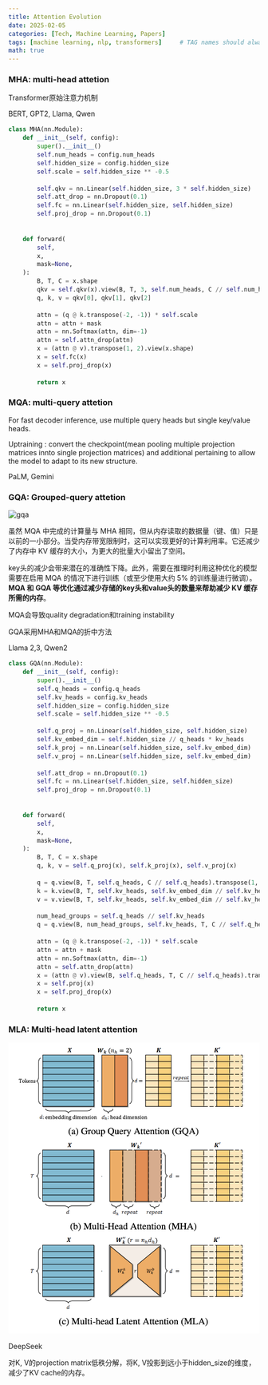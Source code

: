 ```yaml
---
title: Attention Evolution
date: 2025-02-05
categories: [Tech, Machine Learning, Papers]
tags: [machine learning, nlp, transformers]     # TAG names should always be lowercase
math: true
---
```


### MHA: multi-head attetion

Transformer原始注意力机制

BERT, GPT2, Llama, Qwen

```python
class MHA(nn.Module):
    def __init__(self, config):
        super().__init__()
        self.num_heads = config.num_heads
        self.hidden_size = config.hidden_size
        self.scale = self.hidden_size ** -0.5

        self.qkv = nn.Linear(self.hidden_size, 3 * self.hidden_size)
        self.att_drop = nn.Dropout(0.1)
        self.fc = nn.Linear(self.hidden_size, self.hidden_size)
        self.proj_drop = nn.Dropout(0.1)
        

    def forward(
        self,
        x,
        mask=None,
    ):
        B, T, C = x.shape
        qkv = self.qkv(x).view(B, T, 3, self.num_heads, C // self.num_heads).permute(2, 0, 3, 1, 4)
        q, k, v = qkv[0], qkv[1], qkv[2]
        
        attn = (q @ k.transpose(-2, -1)) * self.scale
        attn = attn + mask
        attn = nn.Softmax(attn, dim=-1)
        attn = self.attn_drop(attn)
        x = (attn @ v).transpose(1, 2).view(x.shape)
        x = self.fc(x)
        x = self.proj_drop(x)
        
        return x

```



### MQA: multi-query attetion

For fast decoder inference, use multiple query heads but single key/value heads.

Uptraining : convert the checkpoint(mean pooling multiple projection matrices innto single projection matrices) and additional pertaining to allow the model to adapt to its new structure.

PaLM, Gemini

### GQA: Grouped-query attetion

![gqa](/assets/images/QGA.png)

虽然 MQA 中完成的计算量与 MHA 相同，但从内存读取的数据量（键、值）只是以前的一小部分。当受内存带宽限制时，这可以实现更好的计算利用率。它还减少了内存中 KV 缓存的大小，为更大的批量大小留出了空间。

key头的减少会带来潜在的准确性下降。此外，需要在推理时利用这种优化的模型需要在启用 MQA 的情况下进行训练（或至少使用大约 5% 的训练量进行微调）。**MQA 和 GQA 等优化通过减少存储的key头和value头的数量来帮助减少 KV 缓存所需的内存**。

MQA会导致quality degradation和training instability

GQA采用MHA和MQA的折中方法

Llama 2,3, Qwen2

```python
class GQA(nn.Module):
    def __init__(self, config):
        super().__init__()
        self.q_heads = config.q_heads
        self.kv_heads = config.kv_heads
        self.hidden_size = config.hidden_size
        self.scale = self.hidden_size ** -0.5

        self.q_proj = nn.Linear(self.hidden_size, self.hidden_size)
        self.kv_embed_dim = self.hidden_size // q_heads * kv_heads
        self.k_proj = nn.Linear(self.hidden_size, self.kv_embed_dim)
        self.v_proj = nn.Linear(self.hidden_size, self.kv_embed_dim)
        
        self.att_drop = nn.Dropout(0.1)
        self.fc = nn.Linear(self.hidden_size, self.hidden_size)
        self.proj_drop = nn.Dropout(0.1)
        

    def forward(
        self,
        x,
        mask=None,
    ):
        B, T, C = x.shape
        q, k, v = self.q_proj(x), self.k_proj(x), self.v_proj(x)
        
        q = q.view(B, T, self.q_heads, C // self.q_heads).transpose(1, 2)
        k = k.view(B, T, self.kv_heads, self.kv_embed_dim // self.kv_heads).transpose(1, 2)
        v = v.view(B, T, self.kv_heads, self.kv_embed_dim // self.kv_heads).transpose(1, 2)
        
        num_head_groups = self.q_heads // self.kv_heads
        q = q.view(B, num_head_groups, self.kv_heads, T, C // self.q_heads)
        
        attn = (q @ k.transpose(-2, -1)) * self.scale
        attn = attn + mask
        attn = nn.Softmax(attn, dim=-1)
        attn = self.attn_drop(attn)
        x = (attn @ v).view(B, self.q_heads, T, C // self.q_heads).transpose(1, 2).view(x.shape)
        x = self.proj(x)
        x = self.proj_drop(x)
        
        return x
```



### MLA: Multi-head latent attention

![mla](/assets/images/MLA.png)

DeepSeek

对K, V的projection matrix低秩分解，将K, V投影到远小于hidden_size的维度，减少了KV cache的内存。



